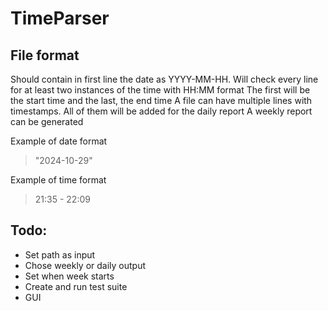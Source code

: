 # TimeParser

## File format
Should contain in first line the date as YYYY-MM-HH.
Will check every line for at least two instances of the time with HH:MM format
The first will be the start time and the last, the end time
A file can have multiple lines with timestamps.
All of them will be added for the daily report
A weekly report can be generated

Example of date format
> "2024-10-29" 

Example of time format
> 21:35 - 22:09 

## Todo:
- Set path as input
- Chose weekly or daily output
- Set when week starts
- Create and run test suite
- GUI